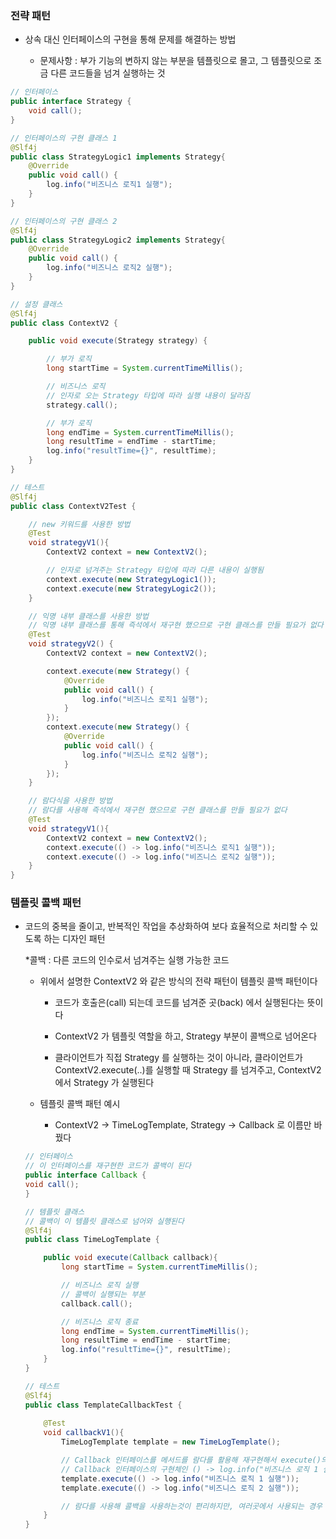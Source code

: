 ### 전략 패턴

* 상속 대신 인터페이스의 구현을 통해 문제를 해결하는 방법

    - 문제사항 : 부가 기능의 변하지 않는 부분을 템플릿으로 몰고, 그 템플릿으로 조금 다른 코드들을 넘겨 실행하는 것

```java
// 인터페이스
public interface Strategy {
    void call();
}

// 인터페이스의 구현 클래스 1
@Slf4j
public class StrategyLogic1 implements Strategy{
    @Override
    public void call() {
        log.info("비즈니스 로직1 실행");
    }
}

// 인터페이스의 구현 클래스 2
@Slf4j
public class StrategyLogic2 implements Strategy{
    @Override
    public void call() {
        log.info("비즈니스 로직2 실행");
    }
}
```
```java
// 설정 클래스
@Slf4j
public class ContextV2 {

    public void execute(Strategy strategy) {

        // 부가 로직
        long startTime = System.currentTimeMillis();

        // 비즈니스 로직
        // 인자로 오는 Strategy 타입에 따라 실행 내용이 달라짐
        strategy.call();

        // 부가 로직
        long endTime = System.currentTimeMillis();
        long resultTime = endTime - startTime;
        log.info("resultTime={}", resultTime);
    }
}
```
```java
// 테스트
@Slf4j
public class ContextV2Test {

    // new 키워드를 사용한 방법
    @Test
    void strategyV1(){
        ContextV2 context = new ContextV2();

        // 인자로 넘겨주는 Strategy 타입에 따라 다른 내용이 실행됨
        context.execute(new StrategyLogic1());
        context.execute(new StrategyLogic2());
    }

    // 익명 내부 클래스를 사용한 방법
    // 익명 내부 클래스를 통해 즉석에서 재구현 했으므로 구현 클래스를 만들 필요가 없다
    @Test
    void strategyV2() {
        ContextV2 context = new ContextV2();

        context.execute(new Strategy() {
            @Override
            public void call() {
                log.info("비즈니스 로직1 실행");
            }
        });
        context.execute(new Strategy() {
            @Override
            public void call() {
                log.info("비즈니스 로직2 실행");
            }
        });
    }

    // 람다식을 사용한 방법
    // 람다를 사용해 즉석에서 재구현 했으므로 구현 클래스를 만들 필요가 없다
    @Test
    void strategyV1(){
        ContextV2 context = new ContextV2();
        context.execute(() -> log.info("비즈니스 로직1 실행"));
        context.execute(() -> log.info("비즈니스 로직2 실행"));
    }
}
```

### 템플릿 콜백 패턴

* 코드의 중복을 줄이고, 반복적인 작업을 추상화하여 보다 효율적으로 처리할 수 있도록 하는 디자인 패턴

    *콜백 : 다른 코드의 인수로서 넘겨주는 실행 가능한 코드

    - 위에서 설명한 ContextV2 와 같은 방식의 전략 패턴이 템플릿 콜백 패턴이다

        - 코드가 호출은(call) 되는데 코드를 넘겨준 곳(back) 에서 실행된다는 뜻이다

        - ContextV2 가 템플릿 역할을 하고, Strategy 부분이 콜백으로 넘어온다

        - 클라이언트가 직접 Strategy 를 실행하는 것이 아니라, 클라이언트가 ContextV2.execute(..)를 실행할 때 Strategy 를 넘겨주고, ContextV2 에서 Strategy 가 실행된다 

    - 템플릿 콜백 패턴 예시

        - ContextV2 -> TimeLogTemplate, Strategy -> Callback 로 이름만 바꿨다

    ```java
    // 인터페이스
    // 이 인터페이스를 재구현한 코드가 콜백이 된다
    public interface Callback {
    void call();
    }

    // 템플릿 클래스
    // 콜백이 이 템플릿 클래스로 넘어와 실행된다
    @Slf4j
    public class TimeLogTemplate {

        public void execute(Callback callback){
            long startTime = System.currentTimeMillis();

            // 비즈니스 로직 실행
            // 콜백이 실행되는 부분
            callback.call();

            // 비즈니스 로직 종료
            long endTime = System.currentTimeMillis();
            long resultTime = endTime - startTime;
            log.info("resultTime={}", resultTime);
        }
    } 
    ```
    ```java
    // 테스트
    @Slf4j
    public class TemplateCallbackTest {
        
        @Test
        void callbackV1(){
            TimeLogTemplate template = new TimeLogTemplate();

            // Callback 인터페이스를 메서드를 람다를 활용해 재구현해서 execute()의 인자로 넘겨준다
            // Callback 인터페이스의 구현체인 () -> log.info("비즈니스 로직 1 실행") 부분이 콜백이다
            template.execute(() -> log.info("비즈니스 로직 1 실행"));
            template.execute(() -> log.info("비즈니스 로직 2 실행"));

            // 람다를 사용해 콜백을 사용하는것이 편리하지만, 여러곳에서 사용되는 경우 재사용을 위해 콜백을 별도의 클래스로 만들어도 된다
        }
    }
    ```
